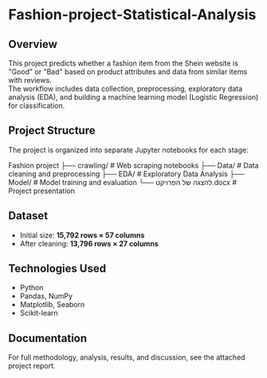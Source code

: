 # Fashion-project-Statistical-Analysis

## Overview
This project predicts whether a fashion item from the Shein website is "Good" or "Bad" based on product attributes and data from similar items with reviews.  
The workflow includes data collection, preprocessing, exploratory data analysis (EDA), and building a machine learning model (Logistic Regression) for classification.

## Project Structure
The project is organized into separate Jupyter notebooks for each stage:

Fashion project 
├── crawling/ # Web scraping notebooks
├── Data/ # Data cleaning and preprocessing
├── EDA/ # Exploratory Data Analysis
├── Model/ # Model training and evaluation
└── להצגה של הפרויקט.docx # Project presentation
## Dataset
- Initial size: **15,792 rows × 57 columns**  
- After cleaning: **13,796 rows × 27 columns**

## Technologies Used
- Python
- Pandas, NumPy
- Matplotlib, Seaborn
- Scikit-learn

## Documentation
For full methodology, analysis, results, and discussion, see the attached project report.
